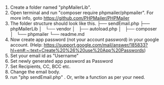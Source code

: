 1. Create a folder named "phpMailerLib".
2. Open terminal and run "composer require phpmailer/phpmailer". For more info, goto https://github.com/PHPMailer/PHPMailer
3. The folder structure should look like this.
├── sendEmail.php
├── phpMailerLib
│   └── vendor
│       ├── autoload.php
│       ├── composer
│       └── phpmailer
└── readme.md
4. Now create app password (not your account password) in your google account. (Help: https://support.google.com/mail/answer/185833?hl=en#:~:text=Create%20%26%20use%20App%20Passwords)
5. Set your email id as "Username"
6. Set newly generated app password as Password
7. Set Recipients, CC, BCC etc.
8. Change the email body.
9. run "php sendEmail.php" . Or, write a function as per your need.



